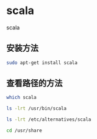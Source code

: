 # scala

scala

## 安装方法

```bash
sudo apt-get install scala
```

## 查看路径的方法

```bash
which scala
```

```bash
ls -lrt /usr/bin/scala
```

```bash
ls -lrt /etc/alternatives/scala
```

```bash
cd /usr/share
```
